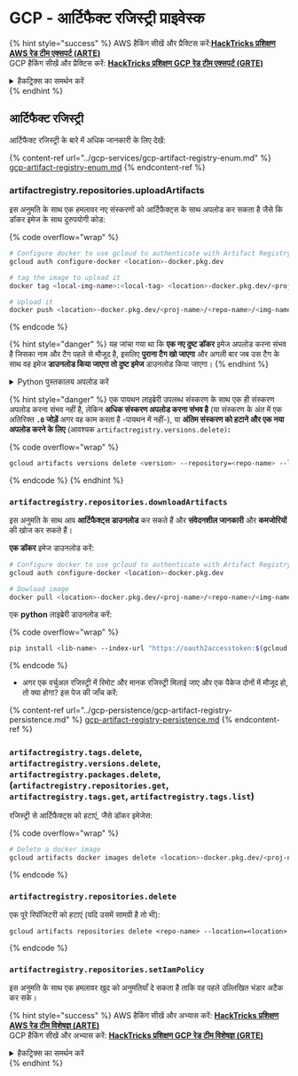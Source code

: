# GCP - आर्टिफैक्ट रजिस्ट्री प्राइवेस्क

{% hint style="success" %}
AWS हैकिंग सीखें और प्रैक्टिस करें:<img src="/.gitbook/assets/image.png" alt="" data-size="line">[**HackTricks प्रशिक्षण AWS रेड टीम एक्सपर्ट (ARTE)**](https://training.hacktricks.xyz/courses/arte)<img src="/.gitbook/assets/image.png" alt="" data-size="line">\
GCP हैकिंग सीखें और प्रैक्टिस करें: <img src="/.gitbook/assets/image (2).png" alt="" data-size="line">[**HackTricks प्रशिक्षण GCP रेड टीम एक्सपर्ट (GRTE)**<img src="/.gitbook/assets/image (2).png" alt="" data-size="line">](https://training.hacktricks.xyz/courses/grte)

<details>

<summary>हैकट्रिक्स का समर्थन करें</summary>

* [**सब्सक्रिप्शन योजनाएँ**](https://github.com/sponsors/carlospolop) की जाँच करें!
* **शामिल हों** 💬 [**डिस्कॉर्ड समूह**](https://discord.gg/hRep4RUj7f) या [**टेलीग्राम समूह**](https://t.me/peass) या हमें **ट्विटर** 🐦 पर **फॉलो** करें [**@hacktricks\_live**](https://twitter.com/hacktricks\_live)**.**
* **हैकिंग ट्रिक्स साझा करें, हैकट्रिक्स** [**HackTricks**](https://github.com/carlospolop/hacktricks) और [**HackTricks Cloud**](https://github.com/carlospolop/hacktricks-cloud) github रेपो में PR जमा करके.

</details>
{% endhint %}

## आर्टिफैक्ट रजिस्ट्री

आर्टिफैक्ट रजिस्ट्री के बारे में अधिक जानकारी के लिए देखें:

{% content-ref url="../gcp-services/gcp-artifact-registry-enum.md" %}
[gcp-artifact-registry-enum.md](../gcp-services/gcp-artifact-registry-enum.md)
{% endcontent-ref %}

### artifactregistry.repositories.uploadArtifacts

इस अनुमति के साथ एक हमलावर नए संस्करणों को आर्टिफैक्ट्स के साथ अपलोड कर सकता है जैसे कि डॉकर इमेज के साथ दुरुपयोगी कोड: 

{% code overflow="wrap" %}
```bash
# Configure docker to use gcloud to authenticate with Artifact Registry
gcloud auth configure-docker <location>-docker.pkg.dev

# tag the image to upload it
docker tag <local-img-name>:<local-tag> <location>-docker.pkg.dev/<proj-name>/<repo-name>/<img-name>:<tag>

# Upload it
docker push <location>-docker.pkg.dev/<proj-name>/<repo-name>/<img-name>:<tag>
```
{% endcode %}

{% hint style="danger" %}
यह जांचा गया था कि **एक नए दुष्ट डॉकर** इमेज अपलोड करना संभव है जिसका नाम और टैग पहले से मौजूद है, इसलिए **पुराना टैग खो जाएगा** और अगली बार जब उस टैग के साथ वह इमेज **डाउनलोड किया जाएगा तो दुष्ट इमेज** डाउनलोड किया जाएगा।
{% endhint %}

<details>

<summary>Python पुस्तकालय अपलोड करें</summary>

**अपलोड करने के लिए पुस्तकालय बनाना शुरू करें** (यदि आप रजिस्ट्री से नवीनतम संस्करण डाउनलोड कर सकते हैं तो आप इस कदम को छोड़ सकते हैं):

1.  **अपने परियोजना संरचना को सेट अप करें**:

* अपनी पुस्तकालय के लिए एक नया निर्देशिका बनाएं, उदाहरण के लिए, `hello_world_library`।
* इस निर्देशिका के अंदर, अपने पैकेज नाम के साथ एक और निर्देशिका बनाएं, उदाहरण के लिए, `hello_world`।
* अपने पैकेज निर्देशिका के अंदर, एक `__init__.py` फ़ाइल बनाएं। इस फ़ाइल में कोई भी विषय नहीं हो सकता या आपके पैकेज के लिए प्रारंभिकरण शामिल किया जा सकता है।

```bash
mkdir hello_world_library
cd hello_world_library
mkdir hello_world
touch hello_world/__init__.py
```
2.  **अपनी पुस्तकालय कोड लिखें**:

* `hello_world` निर्देशिका के अंदर, अपने मॉड्यूल के लिए एक नया पायथन फ़ाइल बनाएं, उदाहरण के लिए, `greet.py`।
* अपना "Hello, World!" फ़ंक्शन लिखें:

```python
# hello_world/greet.py
def say_hello():
return "Hello, World!"
```
3.  **एक `setup.py` फ़ाइल बनाएं**:

* अपने `hello_world_library` निर्देशिका की मूल में, एक `setup.py` फ़ाइल बनाएं।
* यह फ़ाइल आपकी पुस्तकालय के बारे में मेटाडेटा शामिल करती है और पायथन को इसे कैसे स्थापित करना है बताती है।

```python
# setup.py
from setuptools import setup, find_packages

setup(
name='hello_world',
version='0.1',
packages=find_packages(),
install_requires=[
# आपकी पुस्तकालय को जो कोई भी आवश्यकताएँ होती हैं
],
)
```



**अब, पुस्तकालय को अपलोड करें:**

1.  **अपना पैकेज तैयार करें**:

* अपने `hello_world_library` निर्देशिका की मूल से, निम्नलिखित को चलाएं:

```sh
python3 setup.py sdist bdist_wheel
```
2.  **twine के लिए प्रमाणीकरण कॉन्फ़िगर करें** (अपने पैकेज को अपलोड करने के लिए उपयोग किया जाता है):

* सुनिश्चित करें कि `twine` स्थापित है (`pip install twine`।)
* प्रमाणीकरण कॉन्फ़िगर करने के लिए `gcloud` का उपयोग करें:

{% code overflow="wrap" %}
```sh
twine upload --username 'oauth2accesstoken' --password "$(gcloud auth print-access-token)" --repository-url https://<location>-python.pkg.dev/<project-id>/<repo-name>/ dist/*
```
{% endcode %}

<!---->

3. **बिल्ड को साफ करें**
```bash
rm -rf dist build hello_world.egg-info
```
</details>

{% hint style="danger" %}
एक पायथन लाइब्रेरी उपलब्ध संस्करण के साथ एक ही संस्करण अपलोड करना संभव नहीं है, लेकिन **अधिक संस्करण अपलोड करना संभव है** (या संस्करण के अंत में एक अतिरिक्त **`.0` जोड़ें** अगर वह काम करता है -पायथन में नहीं-), या **अंतिम संस्करण को हटाने और एक नया अपलोड करने के लिए** (आवश्यक `artifactregistry.versions.delete)`**:**

{% code overflow="wrap" %}
```sh
gcloud artifacts versions delete <version> --repository=<repo-name> --location=<location> --package=<lib-name>
```
{% endcode %}
{% endhint %}

### `artifactregistry.repositories.downloadArtifacts`

इस अनुमति के साथ आप **आर्टिफैक्ट्स डाउनलोड** कर सकते हैं और **संवेदनशील जानकारी** और **कमजोरियों** की खोज कर सकते हैं।

**एक डॉकर** इमेज डाउनलोड करें:
```sh
# Configure docker to use gcloud to authenticate with Artifact Registry
gcloud auth configure-docker <location>-docker.pkg.dev

# Dowload image
docker pull <location>-docker.pkg.dev/<proj-name>/<repo-name>/<img-name>:<tag>
```
एक **python** लाइब्रेरी डाउनलोड करें:

{% code overflow="wrap" %}
```bash
pip install <lib-name> --index-url "https://oauth2accesstoken:$(gcloud auth print-access-token)@<location>-python.pkg.dev/<project-id>/<repo-name>/simple/" --trusted-host <location>-python.pkg.dev --no-cache-dir
```
{% endcode %}

* अगर एक वर्चुअल रजिस्ट्री में रिमोट और मानक रजिस्ट्री मिलाई जाए और एक पैकेज दोनों में मौजूद हो, तो क्या होगा? इस पेज की जाँच करें:

{% content-ref url="../gcp-persistence/gcp-artifact-registry-persistence.md" %}
[gcp-artifact-registry-persistence.md](../gcp-persistence/gcp-artifact-registry-persistence.md)
{% endcontent-ref %}

### `artifactregistry.tags.delete`, `artifactregistry.versions.delete`, `artifactregistry.packages.delete`, (`artifactregistry.repositories.get`, `artifactregistry.tags.get`, `artifactregistry.tags.list`)

रजिस्ट्री से आर्टिफैक्ट्स को हटाएं, जैसे डॉकर इमेजेस: 

{% code overflow="wrap" %}
```bash
# Delete a docker image
gcloud artifacts docker images delete <location>-docker.pkg.dev/<proj-name>/<repo-name>/<img-name>:<tag>
```
{% endcode %}

### `artifactregistry.repositories.delete`

एक पूरे रिपॉजिटरी को हटाएं (यदि उसमें सामग्री है तो भी):
```
gcloud artifacts repositories delete <repo-name> --location=<location>
```
{% endcode %}

### `artifactregistry.repositories.setIamPolicy`

इस अनुमति के साथ एक हमलावर खुद को अनुमतियाँ दे सकता है ताकि वह पहले उल्लिखित भंडार अटैक कर सके।

{% hint style="success" %}
AWS हैकिंग सीखें और अभ्यास करें: <img src="/.gitbook/assets/image.png" alt="" data-size="line">[**HackTricks प्रशिक्षण AWS रेड टीम विशेषज्ञ (ARTE)**](https://training.hacktricks.xyz/courses/arte)<img src="/.gitbook/assets/image.png" alt="" data-size="line">\
GCP हैकिंग सीखें और अभ्यास करें: <img src="/.gitbook/assets/image (2).png" alt="" data-size="line">[**HackTricks प्रशिक्षण GCP रेड टीम विशेषज्ञ (GRTE)**<img src="/.gitbook/assets/image (2).png" alt="" data-size="line">](https://training.hacktricks.xyz/courses/grte)

<details>

<summary>हैकट्रिक्स का समर्थन करें</summary>

* [**सदस्यता योजनाएँ**](https://github.com/sponsors/carlospolop) की जाँच करें!
* **शामिल हों** 💬 [**डिस्कॉर्ड समूह**](https://discord.gg/hRep4RUj7f) या [**टेलीग्राम समूह**](https://t.me/peass) या हमें **ट्विटर** 🐦 [**@hacktricks\_live**](https://twitter.com/hacktricks\_live)** पर फॉलो** करें।
* **हैकिंग ट्रिक्स साझा करें** [**HackTricks**](https://github.com/carlospolop/hacktricks) और [**HackTricks Cloud**](https://github.com/carlospolop/hacktricks-cloud) github रेपो में PR जमा करके।

</details>
{% endhint %}
